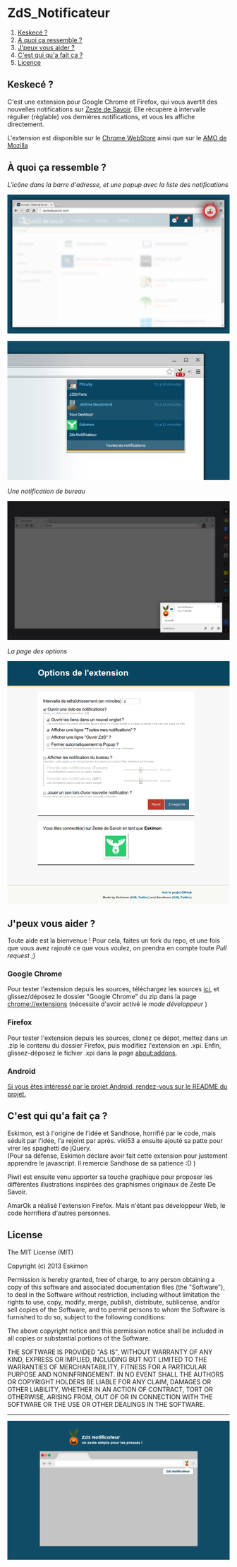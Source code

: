 ZdS_Notificateur
================

 1. [Keskecé ?](#keskec%C3%A9-)
 2. [A quoi ça ressemble ?](#a-quoi-%C3%A7a-ressemble-)
 3. [J'peux vous aider ?](#jpeux-vous-aider-)
 4. [C'est qui qu'a fait ça ?](#cest-qui-qua-fait-%C3%A7a-)
 5. [Licence](license)

## Keskecé ?

C'est une extension pour Google Chrome et Firefox, qui vous avertit des nouvelles notifications sur [Zeste de Savoir](http://zestedesavoir.com).
Elle récupère à intervalle régulier (réglable) vos dernières notifications, et vous les affiche directement.

L'extension est disponible sur le [Chrome WebStore](https://chrome.google.com/webstore/detail/zds-notificateur/jibjnbbmokappnjpdodmpdmpklfhokkn) ainsi que sur le [AMO de Mozilla](https://addons.mozilla.org/fr/firefox/addon/zds-notificateur/)

## À quoi ça ressemble ?

*L'icône dans la barre d'adresse, et une popup avec la liste des notifications*

![](Images/notificateur.png)

![](Images/popup.png)


*Une notification de bureau*

![](Images/notifbureau.png)


*La page des options*

![](Images/options.png)

## J'peux vous aider ?

Toute aide est la bienvenue ! Pour cela, faites un fork du repo, et une fois que vous avez rajouté ce que vous voulez, on prendra en compte toute *Pull request* ;)

### Google Chrome

Pour tester l'extension depuis les sources, téléchargez les sources [ici](https://github.com/zestedesavoir/extensions-notificateurs/archive/master.zip), et glissez/déposez le dossier "Google Chrome" du zip dans la page [chrome://extensions](chrome://extension) (nécessite d'avoir activé le *mode développeur* )

### Firefox

Pour tester l'extension depuis les sources, clonez ce dépot, mettez dans un .zip le contenu du dossier Firefox, puis modifiez l'extension en .xpi. Enfin, glissez-déposez le fichier .xpi dans la page [about:addons](about:addons).

### Android

[Si vous êtes intéressé par le projet Android, rendez-vous sur le README du projet.](https://github.com/zestedesavoir/extensions-notificateurs/tree/master/Android)

## C'est qui qu'a fait ça ?

Eskimon, est à l'origine de l'idée et Sandhose, horrifié par le code, mais séduit par l'idée, l'a rejoint par après. viki53 a ensuite ajouté sa patte pour virer les spaghetti de jQuery.  
(Pour sa défense, Eskimon déclare avoir fait cette extension pour justement apprendre le javascript. Il remercie Sandhose de sa patience :D )

Piwit est ensuite venu apporter sa touche graphique pour proposer les différentes illustrations inspirées des graphismes originaux de Zeste De Savoir.

AmarOk a réalisé l'extension Firefox. Mais n'étant pas développeur Web, le code horrifiera d'autres personnes.

## License

The MIT License (MIT)

Copyright (c) 2013 Eskimon

Permission is hereby granted, free of charge, to any person obtaining a copy of
this software and associated documentation files (the "Software"), to deal in
the Software without restriction, including without limitation the rights to
use, copy, modify, merge, publish, distribute, sublicense, and/or sell copies of
the Software, and to permit persons to whom the Software is furnished to do so,
subject to the following conditions:

The above copyright notice and this permission notice shall be included in all
copies or substantial portions of the Software.

THE SOFTWARE IS PROVIDED "AS IS", WITHOUT WARRANTY OF ANY KIND, EXPRESS OR
IMPLIED, INCLUDING BUT NOT LIMITED TO THE WARRANTIES OF MERCHANTABILITY, FITNESS
FOR A PARTICULAR PURPOSE AND NONINFRINGEMENT. IN NO EVENT SHALL THE AUTHORS OR
COPYRIGHT HOLDERS BE LIABLE FOR ANY CLAIM, DAMAGES OR OTHER LIABILITY, WHETHER
IN AN ACTION OF CONTRACT, TORT OR OTHERWISE, ARISING FROM, OUT OF OR IN
CONNECTION WITH THE SOFTWARE OR THE USE OR OTHER DEALINGS IN THE SOFTWARE.

------

![](Images/Promo.png)
